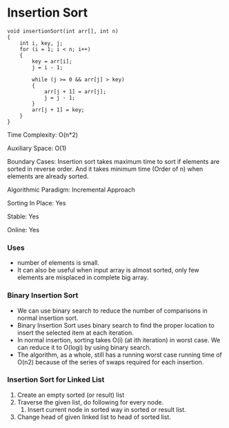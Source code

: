 
# Insertion Sort

```
void insertionSort(int arr[], int n)  
{  
    int i, key, j;  
    for (i = 1; i < n; i++) 
    {  
        key = arr[i];  
        j = i - 1; 
        
        while (j >= 0 && arr[j] > key) 
        {  
            arr[j + 1] = arr[j];  
            j = j - 1;  
        }  
        arr[j + 1] = key;  
    }  
}

```

Time Complexity: O(n*2)

Auxiliary Space: O(1)

Boundary Cases: Insertion sort takes maximum time to sort if elements are sorted in reverse order. And it takes minimum time (Order of n) when elements are already sorted.

Algorithmic Paradigm: Incremental Approach

Sorting In Place: Yes

Stable: Yes

Online: Yes

### Uses

* number of elements is small. 
* It can also be useful when input array is almost sorted, only few elements are misplaced in complete big array.

### Binary Insertion Sort

* We can use binary search to reduce the number of comparisons in normal insertion sort. 
* Binary Insertion Sort uses binary search to find the proper location to insert the selected item at each iteration. 
* In normal insertion, sorting takes O(i) (at ith iteration) in worst case. We can reduce it to O(logi) by using binary search. 
* The algorithm, as a whole, still has a running worst case running time of O(n2) because of the series of swaps required for each insertion.

### Insertion Sort for Linked List

1. Create an empty sorted (or result) list
2. Traverse the given list, do following for every node.
   1. Insert current node in sorted way in sorted or result list.
3. Change head of given linked list to head of sorted list. 